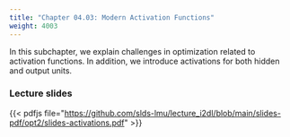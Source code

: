 ```yaml
---
title: "Chapter 04.03: Modern Activation Functions"
weight: 4003
---
```

In this subchapter, we explain challenges in optimization related to activation functions. In addition, we introduce activations for both hidden and output units.

<!--more-->
### Lecture slides

{{< pdfjs file="https://github.com/slds-lmu/lecture_i2dl/blob/main/slides-pdf/opt2/slides-activations.pdf" >}}
